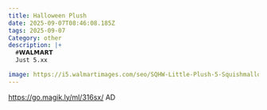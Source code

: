```yaml
---
title: Halloween Plush
date: 2025-09-07T08:46:08.185Z
tags: 2025-09-07
Category: other
description: |+
  #𝗪𝗔𝗟𝗠𝗔𝗥𝗧 
  Just 5.xx 

image: https://i5.walmartimages.com/seo/SQHW-Little-Plush-5-Squishmallows-Jane-Black-Grim-Reaper-W-Pink-Bow_1507149f-8572-46d6-9a94-ac2914efd2c5.5cd407bdb38527c5cf8486d8e912d9ac.jpeg?odnHeight=2000&odnWidth=2000&odnBg=FFFFFF
---
```

https://go.magik.ly/ml/316sx/
AD